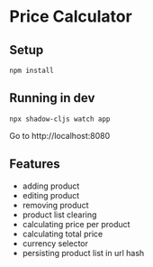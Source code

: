 # Price Calculator

## Setup

```
npm install
```

## Running in dev
```
npx shadow-cljs watch app
```
Go to http://localhost:8080
## Features
- adding product
- editing product
- removing product
- product list clearing
- calculating price per product
- calculating total price
- currency selector
- persisting product list in url hash

